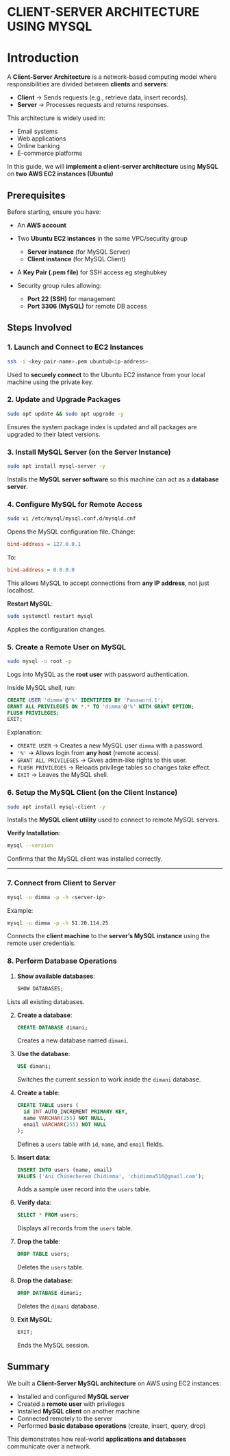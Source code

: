 # CLIENT-SERVER ARCHITECTURE USING MYSQL

# Introduction

A **Client-Server Architecture** is a network-based computing model where responsibilities are divided between **clients** and **servers**:

* **Client** → Sends requests (e.g., retrieve data, insert records).
* **Server** → Processes requests and returns responses.

This architecture is widely used in:

* Email systems
* Web applications
* Online banking
* E-commerce platforms

In this guide, we will **implement a client-server architecture** using **MySQL** on **two AWS EC2 instances (Ubuntu)**

##  Prerequisites

Before starting, ensure you have:

* An **AWS account**
* Two **Ubuntu EC2 instances** in the same VPC/security group

  * **Server instance** (for MySQL Server)
  * **Client instance** (for MySQL Client)
* A **Key Pair (.pem file)** for SSH access eg steghubkey
* Security group rules allowing:

  * **Port 22 (SSH)** for management
  * **Port 3306 (MySQL)** for remote DB access


##  Steps Involved

### **1. Launch and Connect to EC2 Instances**


```bash
ssh -i <key-pair-name>.pem ubuntu@<ip-address>
```

 Used to **securely connect** to the Ubuntu EC2 instance from your local machine using the private key.


### **2. Update and Upgrade Packages**

```bash
sudo apt update && sudo apt upgrade -y
```

 Ensures the system package index is updated and all packages are upgraded to their latest versions.

### **3. Install MySQL Server (on the Server Instance)**


```bash
sudo apt install mysql-server -y
```

Installs the **MySQL server software** so this machine can act as a **database server**.


### **4. Configure MySQL for Remote Access**


```bash
sudo vi /etc/mysql/mysql.conf.d/mysqld.cnf
```

 Opens the MySQL configuration file. Change:

```ini
bind-address = 127.0.0.1
```

To:

```ini
bind-address = 0.0.0.0
```

This allows MySQL to accept connections from **any IP address**, not just localhost.

**Restart MySQL**:

```bash
sudo systemctl restart mysql
```

 Applies the configuration changes.


### **5. Create a Remote User on MySQL**


```bash
sudo mysql -u root -p
```

 Logs into MySQL as the **root user** with password authentication.

Inside MySQL shell, run:

```sql
CREATE USER 'dimma'@'%' IDENTIFIED BY 'Password.1';
GRANT ALL PRIVILEGES ON *.* TO 'dimma'@'%' WITH GRANT OPTION;
FLUSH PRIVILEGES;
EXIT;
```

 Explanation:

* `CREATE USER` → Creates a new MySQL user `dimma` with a password.
* `'%'` → Allows login from **any host** (remote access).
* `GRANT ALL PRIVILEGES` → Gives admin-like rights to this user.
* `FLUSH PRIVILEGES` → Reloads privilege tables so changes take effect.
* `EXIT` → Leaves the MySQL shell.


### **6. Setup the MySQL Client (on the Client Instance)**


```bash
sudo apt install mysql-client -y
```

Installs the **MySQL client utility** used to connect to remote MySQL servers.

**Verify Installation**:

```bash
mysql --version
```

 Confirms that the MySQL client was installed correctly.

---

### **7. Connect from Client to Server**


```bash
mysql -u dimma -p -h <server-ip>
```

Example:

```bash
mysql -u dimma -p -h 51.20.114.25
```
 Connects the **client machine** to the **server’s MySQL instance** using the remote user credentials.


### **8. Perform Database Operations**

1. **Show available databases**:

   ```sql
   SHOW DATABASES;
   ```

 Lists all existing databases.

2. **Create a database**:

   ```sql
   CREATE DATABASE dimani;
   ```

    Creates a new database named `dimani`.

3. **Use the database**:

   ```sql
   USE dimani;
   ```

    Switches the current session to work inside the `dimani` database.

4. **Create a table**:

   ```sql
   CREATE TABLE users (
     id INT AUTO_INCREMENT PRIMARY KEY,
     name VARCHAR(255) NOT NULL,
     email VARCHAR(255) NOT NULL
   );
   ```

    Defines a `users` table with `id`, `name`, and `email` fields.

5. **Insert data**:

   ```sql
   INSERT INTO users (name, email)
   VALUES ('Ani Chinecherem Chidimma', 'chidimma516@gmail.com');
   ```

    Adds a sample user record into the `users` table.

6. **Verify data**:

   ```sql
   SELECT * FROM users;
   ```

    Displays all records from the `users` table.

7. **Drop the table**:

   ```sql
   DROP TABLE users;
   ```

    Deletes the `users` table.

8. **Drop the database**:

   ```sql
   DROP DATABASE dimani;
   ```

    Deletes the `dimani` database.

9. **Exit MySQL**:

   ```sql
   EXIT;
   ```

    Ends the MySQL session.


##  Summary

We built a **Client-Server MySQL architecture** on AWS using EC2 instances:

* Installed and configured **MySQL server**
* Created a **remote user** with privileges
* Installed **MySQL client** on another machine
* Connected remotely to the server
* Performed **basic database operations** (create, insert, query, drop)

This demonstrates how real-world **applications and databases** communicate over a network.

